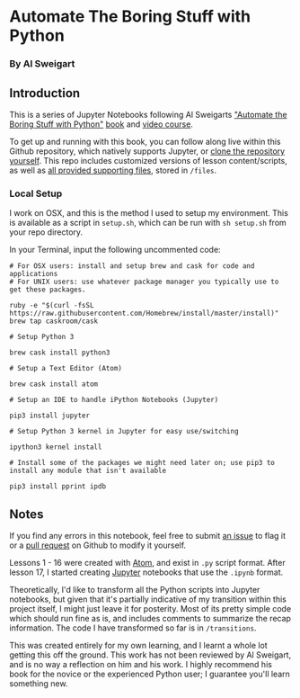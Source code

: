 
# Automate The Boring Stuff with Python
###  By Al Sweigart

## Introduction

This is a series of Jupyter Notebooks following Al Sweigarts ["Automate the Boring Stuff with Python"](https://automatetheboringstuff.com/) [book](http://www.amazon.ca/Automate-Boring-Stuff-Python-Programming/dp/1593275994) and [video course](www.udemy/automate).

To get up and running with this book, you can follow along live within this Github repository, which natively supports Jupyter, or [clone the repository yourself](https://guides.github.com/activities/hello-world/). This repo includes customized versions of lesson content/scripts, as well as [all provided supporting  files](https://www.nostarch.com/automatestuff), stored in `/files`.

### Local Setup

I work on OSX, and this is the method I used to setup  my environment. This is available as a script in `setup.sh`, which can be run with `sh setup.sh` from your repo directory.

In your Terminal, input the following uncommented code:

    # For OSX users: install and setup brew and cask for code and applications
    # For UNIX users: use whatever package manager you typically use to get these packages.

    ruby -e "$(curl -fsSL https://raw.githubusercontent.com/Homebrew/install/master/install)"
    brew tap caskroom/cask

    # Setup Python 3

    brew cask install python3

    # Setup a Text Editor (Atom)

    brew cask install atom

    # Setup an IDE to handle iPython Notebooks (Jupyter)

    pip3 install jupyter

    # Setup Python 3 kernel in Jupyter for easy use/switching

    ipython3 kernel install

    # Install some of the packages we might need later on; use pip3 to install any module that isn't available

    pip3 install pprint ipdb

## Notes

If you find any errors in this notebook, feel free to submit [an issue](https://guides.github.com/features/issues/) to flag it or a [pull request](https://guides.github.com/introduction/flow/) on Github to modify it yourself.

Lessons 1 - 16 were created with [Atom](https://atom.io/), and exist in `.py` script format. After lesson 17, I started creating [Jupyter](http://jupyter.org/) notebooks that use the `.ipynb` format.

Theoretically, I'd like to transform all the Python scripts into Jupyter notebooks, but given that it's partially indicative of my transition within this project itself, I might just leave it for posterity. Most of its pretty simple code which should run fine as is, and includes comments to summarize the recap information. The code I have transformed so far is in `/transitions`.

This was created entirely for my own learning, and I learnt a whole lot getting this off the ground. This work has not been reviewed by Al Sweigart, and is no way a reflection on him and his work. I highly recommend his book for the novice or the experienced Python user; I guarantee you'll learn something new.
